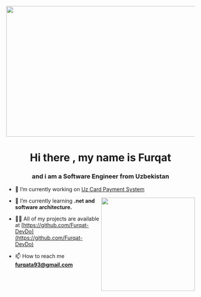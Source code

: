 <p align="center" ><img align="center"src="https://trynetsolutions.com/TS/software.gif" width="550" height="350">

<h1 align="center"> Hi there , my name is Furqat</h1>

<h3 align="center"> and i am a Software Engineer from Uzbekistan</h3>

- 🔭 I’m currently working on [Uz Card Payment System]([(https://uzcard.uz/ru)])

  <p><img align="right"src="https://i.pinimg.com/originals/68/45/e3/6845e3e3b96d3ccb85dcbb9880351074.gif" width="250" height="250" </img></p>
- 🌱 I’m currently learning **.net and software architecture.**

- 👨‍💻 All of my projects are available at [https://github.com/Furqat-DevDo](https://github.com/Furqat-DevDo)

- 📫 How to reach me **furqata93@gmail.com**
   
